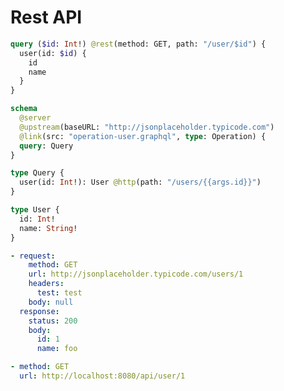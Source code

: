 # Rest API

```graphql @file:operation-user.graphql
query ($id: Int!) @rest(method: GET, path: "/user/$id") {
  user(id: $id) {
    id
    name
  }
}
```

```graphql @server
schema
  @server
  @upstream(baseURL: "http://jsonplaceholder.typicode.com")
  @link(src: "operation-user.graphql", type: Operation) {
  query: Query
}

type Query {
  user(id: Int!): User @http(path: "/users/{{args.id}}")
}

type User {
  id: Int!
  name: String!
}
```

```yml @mock
- request:
    method: GET
    url: http://jsonplaceholder.typicode.com/users/1
    headers:
      test: test
    body: null
  response:
    status: 200
    body:
      id: 1
      name: foo
```

```yml @assert
- method: GET
  url: http://localhost:8080/api/user/1
```
